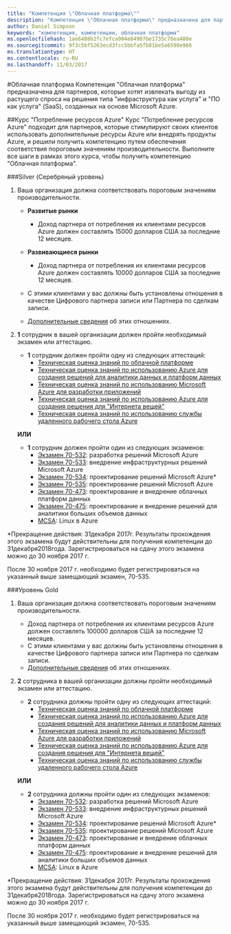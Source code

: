 ```yaml
---
title: "Компетенция \"Облачная платформа\""
description: "Компетенция \"Облачная платформа\" предназначена для партнеров, которые хотят извлекать выгоду из растущего спроса на решения типа \"инфраструктура как услуга\" и \"ПО как услуга\" (SaaS), созданных на основе Microsoft Azure."
author: Daniel Simpson
keywords: "компетенция, компетенции, облачная платформа"
ms.openlocfilehash: 1ae6408b2fc7efca904e84907be1735c76ea480e
ms.sourcegitcommit: 9f3c5bf5263ecd3fcc5bbfa5fb81be5a6590e966
ms.translationtype: HT
ms.contentlocale: ru-RU
ms.lasthandoff: 11/03/2017
---
```

#<a name="cloud-platform"></a>Облачная платформа
Компетенция "Облачная платформа" предназначена для партнеров, которые хотят извлекать выгоду из растущего спроса на решения типа "инфраструктура как услуга" и "ПО как услуга" (SaaS), созданных на основе Microsoft Azure.

##<a name="azure-consumption-option"></a>Курс "Потребление ресурсов Azure"
Курс "Потребление ресурсов Azure" подходит для партнеров, которые стимулируют своих клиентов использовать дополнительные ресурсы Azure или внедрять продукты Azure, и решили получить компетенцию путем обеспечения соответствия пороговым значениям производительности. Выполните все шаги в рамках этого курса, чтобы получить компетенцию "Облачная платформа".

###<a name="silver"></a>Silver (Серебряный уровень)

1. Ваша организация должна соответствовать пороговым значениям производительности.

    - **Развитые рынки**
        - Доход партнера от потребления их клиентами ресурсов Azure должен составлять 15000 долларов США за последние 12 месяцев.
    
    - **Развивающиеся рынки** 
        - Доход партнера от потребления их клиентами ресурсов Azure должен составлять 10000 долларов США за последние 12 месяцев.

    - С этими клиентами у вас должны быть установлены отношения в качестве Цифрового партнера записи или Партнера по сделкам записи.
    - [Дополнительные сведения](https://partner.microsoft.com/en-us/membership/digital-partner-of-record) об этих отношениях.  
  
2. **1** сотрудник в вашей организации должен пройти необходимый экзамен или аттестацию.

    - **1** сотрудник должен пройти одну из следующих аттестаций:
        - [Техническая оценка знаний по облачной платформе](https://partneruniversity.microsoft.com/?whr=uri:MicrosoftAccount&courseId=13736&scoId=N3FXNd7VB_8805299994)
        - [Техническая оценка знаний по использованию Azure для создания решений для аналитики данных и платформ данных](https://partneruniversity.microsoft.com/?whr=uri:MicrosoftAccount&courseId=13735&scoId=eOi68a7VB_1905299994)
        - [Техническая оценка знаний по использованию Microsoft Azure для разработки приложений](https://partneruniversity.microsoft.com/?whr=uri:MicrosoftAccount&courseId=13979&scoId=enD8qylbB_9305299993)
        - [Техническая оценка знаний по использованию Azure для создания решения для "Интернета вещей"](https://partneruniversity.microsoft.com/?whr=uri:MicrosoftAccount&courseId=16252&scoId=ABMqsgVLC_4605996570)
        - [Техническая оценка знаний по использованию службы удаленного рабочего стола Azure](https://partneruniversity.microsoft.com/?whr=uri:MicrosoftAccount&courseId=16571&scoId=R4xnMbpgC_3505996570)

    **ИЛИ**

    - **1** сотрудник должен пройти один из следующих экзаменов:
        - [Экзамен 70-532](https://www.microsoft.com/en-us/learning/exam-70-532.aspx): разработка решений Microsoft Azure
        - [Экзамен 70-533](https://www.microsoft.com/en-us/learning/exam-70-533.aspx): внедрение инфраструктурных решений Microsoft Azure
        - [Экзамен 70-534](https://www.microsoft.com/en-us/learning/exam-70-534.aspx): проектирование решений Microsoft Azure*
        - [Экзамен 70-535](https://www.microsoft.com/en-us/learning/exam-70-535.aspx): проектирование решений Microsoft Azure 
        - [Экзамен 70-473](https://www.microsoft.com/en-us/learning/exam-70-473.aspx): проектирование и внедрение облачных платформ данных
        - [Экзамен 70-475](https://www.microsoft.com/en-us/learning/exam-70-475.aspx): проектирование и внедрение решений для аналитики больших объемов данных
        - [MCSA](https://www.microsoft.com/en-us/learning/mcsa-linux-azure-certification.aspx): Linux в Azure

*Прекращение действия: 31декабря 2017г. Результаты прохождения этого экзамена будут действительны для получения компетенции до 31декабря2018года. Зарегистрироваться на сдачу этого экзамена можно до 30 ноября 2017 г.

После 30 ноября 2017 г. необходимо будет регистрироваться на указанный выше замещающий экзамен, 70-535.  

###<a name="gold"></a>Уровень Gold

1. Ваша организация должна соответствовать пороговым значениям производительности.

    - Доход партнера от потребления их клиентами ресурсов Azure должен составлять 100000 долларов США за последние 12 месяцев.
    - С этими клиентами у вас должны быть установлены отношения в качестве Цифрового партнера записи или Партнера по сделкам записи.
    - [Дополнительные сведения](https://partner.microsoft.com/en-us/membership/digital-partner-of-record) об этих отношениях.

2. **2** сотрудника в вашей организации должны пройти необходимый экзамен или аттестацию.

    - **2** сотрудника должны пройти одну из следующих аттестаций:
        - [Техническая оценка знаний по облачной платформе](https://partneruniversity.microsoft.com/?whr=uri:MicrosoftAccount&courseId=13736&scoId=N3FXNd7VB_8805299994)
        - [Техническая оценка знаний по использованию Azure для создания решений для аналитики данных и платформ данных](https://partneruniversity.microsoft.com/?whr=uri:MicrosoftAccount&courseId=13735&scoId=eOi68a7VB_1905299994)
        - [Техническая оценка знаний по использованию Microsoft Azure для разработки приложений](https://partneruniversity.microsoft.com/?whr=uri:MicrosoftAccount&courseId=13979&scoId=enD8qylbB_9305299993)
        - [Техническая оценка знаний по использованию Azure для создания решения для "Интернета вещей"](https://partneruniversity.microsoft.com/?whr=uri:MicrosoftAccount&courseId=16252&scoId=ABMqsgVLC_4605996570)
        - [Техническая оценка знаний по использованию службы удаленного рабочего стола Azure](https://partneruniversity.microsoft.com/?whr=uri:MicrosoftAccount&courseId=16571&scoId=R4xnMbpgC_3505996570)

    **ИЛИ**

    - **2** сотрудника должны пройти один из следующих экзаменов:
        - [Экзамен 70-532](https://www.microsoft.com/en-us/learning/exam-70-532.aspx): разработка решений Microsoft Azure
        - [Экзамен 70-533](https://www.microsoft.com/en-us/learning/exam-70-533.aspx): внедрение инфраструктурных решений Microsoft Azure
        - [Экзамен 70-534](https://www.microsoft.com/en-us/learning/exam-70-534.aspx): проектирование решений Microsoft Azure*
        - [Экзамен 70-535](https://www.microsoft.com/en-us/learning/exam-70-535.aspx): проектирование решений Microsoft Azure 
        - [Экзамен 70-473](https://www.microsoft.com/en-us/learning/exam-70-473.aspx): проектирование и внедрение облачных платформ данных
        - [Экзамен 70-475](https://www.microsoft.com/en-us/learning/exam-70-475.aspx): проектирование и внедрение решений для аналитики больших объемов данных
        - [MCSA](https://www.microsoft.com/en-us/learning/mcsa-linux-azure-certification.aspx): Linux в Azure

*Прекращение действия: 31декабря 2017г. Результаты прохождения этого экзамена будут действительны для получения компетенции до 31декабря2018года. Зарегистрироваться на сдачу этого экзамена можно до 30 ноября 2017 г.

После 30 ноября 2017 г. необходимо будет регистрироваться на указанный выше замещающий экзамен, 70-535. 